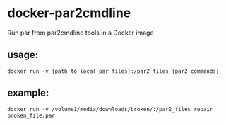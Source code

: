 # docker-par2cmdline
Run par from par2cmdline tools in a Docker image

## usage:
```
docker run -v {path to local par files}:/par2_files {par2 commands}
```

## example:
```
docker run -v /volume1/media/downloads/broken/:/par2_files repair broken_file.par
```
